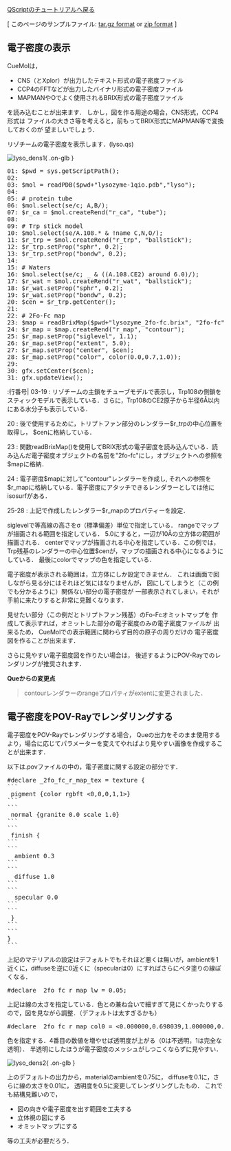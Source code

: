 [QScriptのチュートリアルへ戻る](../../../Documents/QScriptのチュートリアル/)



[
このページのサンプルファイル:
[tar.gz format](http://prdownloads.sourceforge.net/cuemol/qscript-tutorial-den1.tar.gz?download) or
[zip format](http://prdownloads.sourceforge.net/cuemol/qscript-tutorial-den1.zip?download)
]

## 電子密度の表示
CueMolは， 

*  CNS（とXplor）が出力したテキスト形式の電子密度ファイル 
*  CCP4のFFTなどが出力したバイナリ形式の電子密度ファイル 
*  MAPMANやOでよく使用されるBRIX形式の電子密度ファイル

を読み込むことが出来ます．
しかし，図を作る用途の場合，CNS形式，CCP4形式は
ファイルの大きさ等を考えると，前もってBRIX形式にMAPMAN等で変換しておくのが
望ましいでしょう． 

リゾチームの電子密度を表示します．(lyso.qs)

![lyso_dens1](../../../assets/images/Documents/QScriptのチュートリアル/StepA2/lyso_dens1.png){ .on-glb }


<pre>
01: $pwd = sys.getScriptPath();
02: 
03: $mol = readPDB($pwd+"lysozyme-1qio.pdb","lyso");
04: 
05: # protein tube
06: $mol.select(se/c; A,B/);
07: $r_ca = $mol.createRend("r_ca", "tube");
08: 
09: # Trp stick model
10: $mol.select(se/A.108.* & !name C,N,O/);
11: $r_trp = $mol.createRend("r_trp", "ballstick");
12: $r_trp.setProp("sphr", 0.2);
13: $r_trp.setProp("bondw", 0.2);
14: 
15: # Waters
16: $mol.select(se/c; _ & ((A.108.CE2) around 6.0)/);
17: $r_wat = $mol.createRend("r_wat", "ballstick");
18: $r_wat.setProp("sphr", 0.2);
19: $r_wat.setProp("bondw", 0.2);
20: $cen = $r_trp.getCenter();
21: 
22: # 2Fo-Fc map
23: $map = readBrixMap($pwd+"lysozyme_2fo-fc.brix", "2fo-fc");
24: $r_map = $map.createRend("r_map", "contour");
25: $r_map.setProp("siglevel", 1.1);
26: $r_map.setProp("extent", 5.0);
27: $r_map.setProp("center", $cen);
28: $r_map.setProp("color", color(0.0,0.7,1.0));
29: 
30: gfx.setCenter($cen);
31: gfx.updateView();
</pre>

:行番号|
03-19
:   リゾチームの主鎖をチューブモデルで表示し，Trp108の側鎖をスティックモデルで表示している．さらに，Trp108のCE2原子から半径6Å以内にある水分子も表示している． 

20
:   後で使用するために，トリプトファン部分のレンダラー$r_trpの中心位置を取得し， $cenに格納している． 

23
:   関数readBrixMap()を使用してBRIX形式の電子密度を読み込んでいる．読み込んだ電子密度オブジェクトの名前を"2fo-fc"にし，オブジェクトへの参照を$mapに格納． 

24
:   電子密度$mapに対して"contour"レンダラーを作成し, それへの参照を$r_mapに格納している．電子密度にアタッチできるレンダラーとしては他にisosurfがある． 

25-28
:   上記で作成したレンダラー$r_mapのプロパティーを設定．

siglevelで等高線の高さをσ（標準偏差）単位で指定している．
rangeでマップが描画される範囲を指定している． 5.0にすると，一辺が10Åの立方体の範囲が描画される．
centerでマップが描画される中心を指定している．この例では，Trp残基のレンダラーの中心位置$cenが，マップの描画される中心になるようにしている．
最後にcolorでマップの色を指定している． 

電子密度が表示される範囲は，立方体にしか設定できません．
これは画面で回しながら見る分にはそれほど気にはなりませんが，
図にしてしまうと（この例でも分かるように）関係ない部分の電子密度が
一部表示されてしまい，それが手前に来たりすると非常に見難くなります． 

見せたい部分（この例だとトリプトファン残基）のFo-Fcオミットマップを
作成して表示すれば，オミットした部分の電子密度のみの電子密度ファイルが
出来るため， CueMolでの表示範囲に関わらず目的の原子の周りだけの
電子密度図を作ることが出来ます． 

さらに見やすい電子密度図を作りたい場合は，
後述するようにPOV-Rayでのレンダリングが推奨されます． 

**Queからの変更点**

>contourレンダラーのrangeプロパティがextentに変更されました．

## 電子密度をPOV-Rayでレンダリングする

電子密度をPOV-Rayでレンダリングする場合， Queの出力をそのまま使用するより，場合に応じてパラメーターを変えてやればより見やすい画像を作成することが出来ます．

以下は.povファイルの中の，電子密度に関する設定の部分です．

<pre>
#declare _2fo_fc_r_map_tex = texture {
```
 pigment {color rgbft <0,0,0,1,1>}
```
```
 normal {granite 0.0 scale 1.0}
```
```
 finish {
```
```
  ambient 0.3
```
```
  diffuse 1.0
```
```
  specular 0.0
```
```
 }
```
```
}
```
</pre>
上記のマテリアルの設定はデフォルトでもそれほど悪くは無いが，ambientを1近くに，diffuseを逆に0近くに（specularは0）にすればさらにベタ塗りの線ぽくなる．

<pre>
#declare _2fo_fc_r_map_lw = 0.05;
</pre>
上記は線の太さを指定している．色との兼ね合いで細すぎて見にくかったりするので，図を見ながら調整．（デフォルトは太すぎるかも）

<pre>
#declare _2fo_fc_r_map_col0 = <0.000000,0.698039,1.000000,0.000000>;
</pre>
色を指定する．4番目の数値を増やせば透明度が上がる（0は不透明，1は完全な透明）．
半透明にしたほうが電子密度のメッシュがしつこくならずに見やすい．


![lyso_dens2](../../../assets/images/Documents/QScriptのチュートリアル/StepA2/lyso_dens2.png){ .on-glb }


上のデフォルトの出力から，materialのambientを0.75に，
diffuseを0.1に，さらに線の太さを0.01に，
透明度を0.5に変更してレンダリングしたもの．
これでも結構見難いので， 

*  図の向きや電子密度を出す範囲を工夫する 
*  立体視の図にする 
*  オミットマップにする 

等の工夫が必要だろう．